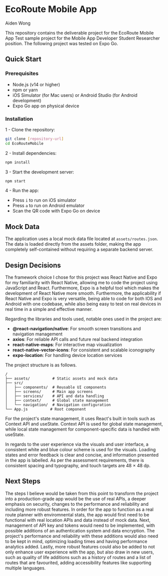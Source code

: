 # EcoRoute Mobile App
Aiden Wong

This repository contains the deliverable project for the EcoRoute Mobile App Test sample project for the Mobile App Developer Student Researcher position. The following project was tested on Expo Go.


## Quick Start

### Prerequisites
- Node.js (v14 or higher)
- npm or yarn
- iOS Simulator (for Mac users) or Android Studio (for Android development)
- Expo Go app on physical device

### Installation
1 - Clone the repository:
```bash
git clone [repository-url]
cd EcoRouteMobile
```

2 - Install dependencies:
```bash
npm install
```

3 - Start the development server:
```bash
npm start
```

4 - Run the app:
- Press `i` to run on iOS simulator
- Press `a` to run on Android emulator
- Scan the QR code with Expo Go on device

## Mock Data
The application uses a local mock data file located at `assets/routes.json`. The data is loaded directly from the assets folder, making the app completely self-contained without requiring a separate backend server.

## Design Decisions

The framework choice I chose for this project was React Native and Expo for my familiarity with React Native, allowing me to code the project using JavaScript and React. Furthermore, Expo is a helpful tool which makes the development of React Native more smooth. Furthermore, the applicability if React Native and Expo is very versatile, being able to code for both IOS and Android with one codebase, while also being easy to test on real devices in real time in a simple and effective manner.

Regarding the libraries and tools used, notable ones used in the project are:
- **@react-navigation/native**: For smooth screen transitions and navigation management
- **axios**: For reliable API calls and future real backend integration
- **react-native-maps**: For interactive map visualization
- **react-native-vector-icons**: For consistent and scalable iconography
- **expo-location**: For handling device location services


The project structure is as follows.
```
/
├── assets/          # Static assets and mock data
├── src/
│   ├── components/  # Reusable UI components
│   ├── screens/     # Main app screens
│   ├── services/    # API and data handling
│   ├── context/     # Global state management
│   └── navigation/  # Navigation configuration
└── App.js          # Root component
```

For the project's state management, it uses React's built in tools such as Context API and useState. Context API is used for global state management, while local state management for component-specific data is handled with useState.

In regards to the user experience via the visuals and user interface, a consistent white and blue colour scheme is used for the visuals. Loading states and error feedback is clear and concise, and information presented in the app is labelled. As per the assessment requirements, there is consistent spacing and typography, and touch targets are 48 × 48 dp.

## Next Steps 

The steps I believe would be taken from this point to transform the project into a production-grade app would be the use of real APIs, a deeper emphasis on security, changes to the performance and reliability and including more robust features. In order for the app to function as a real route planner with enviromnental stats, the app would first need to be functional with real location APIs and data instead of mock data. Next, management of API key and tokens would need to be implemented, with possible additions of an authentication system and data encryption. The project's performance and reliability with these additions would also need to be kept in mind, optimizing loading times and having performance analytics added. Lastly, more robust features could also be added to not only enhance user experience with the app, but also draw in new users, such as quality of life additions such as a  history of routes and a list of routes that are favourited, adding accessibility features like supporting multiple languages.

